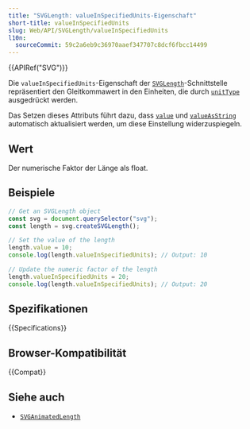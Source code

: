 ```yaml
---
title: "SVGLength: valueInSpecifiedUnits-Eigenschaft"
short-title: valueInSpecifiedUnits
slug: Web/API/SVGLength/valueInSpecifiedUnits
l10n:
  sourceCommit: 59c2a6eb9c36970aaef347707c8dcf6fbcc14499
---
```


{{APIRef("SVG")}}

Die `valueInSpecifiedUnits`-Eigenschaft der [`SVGLength`](/de/docs/Web/API/SVGLength)-Schnittstelle repräsentiert den Gleitkommawert in den Einheiten, die durch [`unitType`](/de/docs/Web/API/SVGLength/unitType) ausgedrückt werden.

Das Setzen dieses Attributs führt dazu, dass [`value`](/de/docs/Web/API/SVGLength/value) und [`valueAsString`](/de/docs/Web/API/SVGLength/valueAsString) automatisch aktualisiert werden, um diese Einstellung widerzuspiegeln.

## Wert

Der numerische Faktor der Länge als float.

## Beispiele

```js
// Get an SVGLength object
const svg = document.querySelector("svg");
const length = svg.createSVGLength();

// Set the value of the length
length.value = 10;
console.log(length.valueInSpecifiedUnits); // Output: 10

// Update the numeric factor of the length
length.valueInSpecifiedUnits = 20;
console.log(length.valueInSpecifiedUnits); // Output: 20
```

## Spezifikationen

{{Specifications}}

## Browser-Kompatibilität

{{Compat}}

## Siehe auch

- [`SVGAnimatedLength`](/de/docs/Web/API/SVGAnimatedLength)
